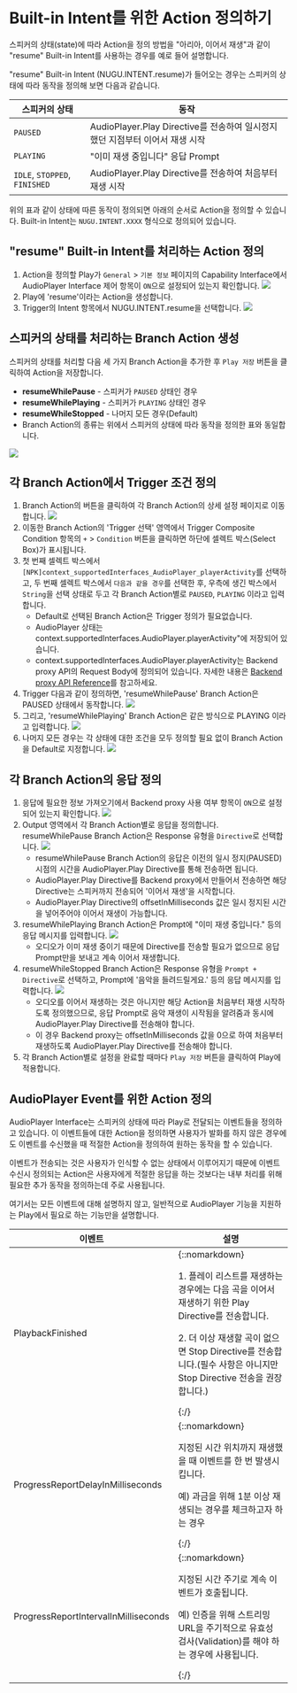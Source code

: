 # Built-in Intent를 위한 Action 정의하기

스피커의 상태(state)에 따라 Action을 정의 방법을 "아리아, 이어서 재생"과 같이 "resume" Built-in Intent를 사용하는 경우를 예로 들어 설명합니다.

"resume" Built-in Intent (NUGU.INTENT.resume)가 들어오는 경우는 스피커의 상태에 따라 동작을 정의해 보면 다음과 같습니다.

| 스피커의 상태                       | 동작                                                     |
| ----------------------------- | ------------------------------------------------------ |
| `PAUSED`                      | AudioPlayer.Play Directive를 전송하여 일시정지했던 지점부터 이어서 재생 시작 |
| `PLAYING`                     | "이미 재생 중입니다" 응답 Prompt                                 |
| `IDLE`, `STOPPED`, `FINISHED` | AudioPlayer.Play Directive를 전송하여 처음부터 재생 시작            |

위의 표과 같이 상태에 따른 동작이 정의되면 아래의 순서로 Action을 정의할 수 있습니다. Built-in Intent는 `NUGU.INTENT.XXXX` 형식으로 정의되어 있습니다.

## "resume" Built-in Intent를 처리하는 Action 정의

1. Action을 정의할 Play가 `General` > `기본 정보` 페이지의 Capability Interface에서 AudioPlayer Interface 제어 항목이 `ON`으로 설정되어 있는지 확인합니다. ![](../../../.gitbook/assets/audioplay-define-built-in-intent-01.png)
2. Play에 'resume'이라는 Action을 생성합니다.
3. Trigger의 Intent 항목에서 NUGU.INTENT.resume을 선택합니다. ![](../../../.gitbook/assets/audioplay-define-built-in-intent-02.png)

## 스피커의 상태를 처리하는 Branch Action 생성

스피커의 상태를 처리할 다음 세 가지 Branch Action을 추가한 후 `Play 저장` 버튼을 클릭하여 Action을 저장합니다.

* **resumeWhilePause** - 스피커가 `PAUSED` 상태인 경우
* **resumeWhilePlaying** - 스피커가 `PLAYING` 상태인 경우
* **resumeWhileStopped** - 나머지 모든 경우(Default)
* Branch Action의 종류는 위에서 스피커의 상태에 따라 동작을 정의한 표와 동일합니다.

![](../../../.gitbook/assets/audioplay-define-built-in-intent-03.gif)

## 각 Branch Action에서 Trigger 조건 정의

1. Branch Action의 버튼을 클릭하여 각 Branch Action의 상세 설정 페이지로 이동합니다. ![](../../../.gitbook/assets/audioplay-define-built-in-intent-04.png)
2. 이동한 Branch Action의 'Trigger 선택' 영역에서 Trigger Composite Condition 항목의 `+` > `Condition` 버튼을 클릭하면 하단에 셀렉트 박스(Select Box)가 표시됩니다.
3. 첫 번째 셀렉트 박스에서 `[NPK]context_supportedInterfaces_AudioPlayer_playerActivity`를 선택하고, 두 번째 셀렉트 박스에서 `다음과 같을 경우`를 선택한 후, 우측에 생긴 박스에서 `String`을 선택 상태로 두고 각 Branch Action별로 `PAUSED`, `PLAYING` 이라고 입력합니다.
   * Default로 선택된 Branch Action은 Trigger 정의가 필요없습니다.
   * AudioPlayer 상태는 context.supportedInterfaces.AudioPlayer.playerActivity"에 저장되어 있습니다.
   * context.supportedInterfaces.AudioPlayer.playerActivity는 Backend proxy API의 Request Body에 정의되어 있습니다. 자세한 내용은 [Backend proxy API Reference](../use-backend-proxy/#backend-proxyapireference)를 참고하세요.
4. Trigger 다음과 같이 정의하면, 'resumeWhilePause' Branch Action은 PAUSED 상태에서 동작합니다. ![](../../../.gitbook/assets/audioplay-define-built-in-intent-05.gif)
5. 그리고, 'resumeWhilePlaying' Branch Action은 같은 방식으로 PLAYING 이라고 입력합니다. ![](../../../.gitbook/assets/audioplay-define-built-in-intent-06.png)
6. 나머지 모든 경우는 각 상태에 대한 조건을 모두 정의할 필요 없이 Branch Action을 Default로 지정합니다. ![](../../../.gitbook/assets/audioplay-define-built-in-intent-07.png)

## 각 Branch Action의 응답 정의

1. 응답에 필요한 정보 가져오기에서 Backend proxy 사용 여부 항목이 `ON`으로 설정되어 있는지 확인합니다. ![](../../../.gitbook/assets/audioplay-define-built-in-intent-08.png)
2. Output 영역에서 각 Branch Action별로 응답을 정의합니다. resumeWhilePause Branch Action은 Response 유형을 `Directive`로 선택합니다. ![](../../../.gitbook/assets/audioplay-define-built-in-intent-09.png)
   * resumeWhilePause Branch Action의 응답은 이전의 일시 정지(PAUSED) 시점의 시간을 AudioPlayer.Play Directive를 통해 전송하면 됩니다.
   * AudioPlayer.Play Directive를 Backend proxy에서 만들어서 전송하면 해당 Directive는 스피커까지 전송되어 '이어서 재생'을 시작합니다.
   * AudioPlayer.Play Directive의 offsetInMilliseconds 값은 일시 정지된 시간을 넣어주어야 이어서 재생이 가능합니다.
3. resumeWhilePlaying Branch Action은 Prompt에 "이미 재생 중입니다." 등의 응답 메시지를 입력합니다. ![](../../../.gitbook/assets/audioplay-define-built-in-intent-10.png)
   * 오디오가 이미 재생 중이기 때문에 Directive를 전송할 필요가 없으므로 응답 Prompt만을 보내고 계속 이어서 재생합니다.
4. resumeWhileStopped Branch Action은 Response 유형을 `Prompt + Directive`로 선택하고, Prompt에 '음악을 들려드릴게요.' 등의 응답 메시지를 입력합니다. ![](../../../.gitbook/assets/audioplay-define-built-in-intent-11.png)
   * 오디오를 이어서 재생하는 것은 아니지만 해당 Action을 처음부터 재생 시작하도록 정의했으므로, 응답 Prompt로 음악 재생이 시작됨을 알려줌과 동시에 AudioPlayer.Play Directive를 전송해야 합니다.
   * 이 경우 Backend proxy는 offsetInMilliseconds 값을 0으로 하여 처음부터 재생하도록 AudioPlayer.Play Directive를 전송해야 합니다.
5. 각 Branch Action별로 설정을 완료할 때마다 `Play 저장` 버튼을 클릭하여 Play에 적용합니다.

## AudioPlayer Event를 위한 Action 정의

AudioPlayer Interface는 스피커의 상태에 따라 Play로 전달되는 이벤트들을 정의하고 있습니다. 이 이벤트들에 대한 Action을 정의하면 사용자가 발화를 하지 않은 경우에도 이벤트를 수신했을 때 적절한 Action을 정의하여 원하는 동작을 할 수 있습니다.

이벤트가 전송되는 것은 사용자가 인식할 수 없는 상태에서 이루어지기 때문에 이벤트 수신시 정의되는 Action은 사용자에게 적절한 응답을 하는 것보다는 내부 처리를 위해 필요한 추가 동작을 정의하는데 주로 사용됩니다.

여기서는 모든 이벤트에 대해 설명하지 않고, 일반적으로 AudioPlayer 기능을 지원하는 Play에서 필요로 하는 기능만을 설명합니다.

| 이벤트                                  | 설명                                                                                                                                                                             |
| ------------------------------------ |--------------------------------------------------------------------------------------------------------------------------------------------------------------------------------|
| PlaybackFinished                     | {::nomarkdown}<p>1. 플레이 리스트를 재생하는 경우에는 다음 곡을 이어서 재생하기 위한 Play Directive를 전송합니다.</p><p>2. 더 이상 재생할 곡이 없으면 Stop Directive를 전송합니다.(필수 사항은 아니지만 Stop Directive 전송을 권장합니다.)</p>{:/} |
| ProgressReportDelayInMilliseconds    | {::nomarkdown}<p>지정된 시간 위치까지 재생했을 때 이벤트를 한 번 발생시킵니다.</p><p>예) 과금을 위해 1분 이상 재생되는 경우를 체크하고자 하는 경우</p>{:/}                                                                        |
| ProgressReportIntervalInMilliseconds | {::nomarkdown}<p>지정된 시간 주기로 계속 이벤트가 호출됩니다.</p><p>예) 인증을 위해 스트리밍 URL을 주기적으로 유효성 검사(Validation)를 해야 하는 경우에 사용됩니다.</p>{:/}                                                        |
